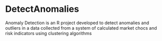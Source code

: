 # DetectAnomalies
Anomaly Detection is an R project developed to detect anomalies and outliers in a data collected from a system of calculated market chocs and  risk indicators using clustering algorithms
